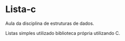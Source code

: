 # Lista-c
Aula da disciplina de estruturas de dados. 

Listas simples utilizado biblioteca própria utilizando C.
